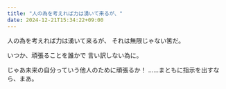 ```yaml
---
title: "人の為を考えれば力は湧いて来るが、"
date: 2024-12-21T15:34:22+09:00
---
```

人の為を考えれば力は湧いて来るが、
それは無限じゃない筈だ。

いつか、頑張ることを誰かで
言い訳しない為に。


じゃあ未来の自分っていう他人のために頑張るか！
……まともに指示を出すなら、まあ。
